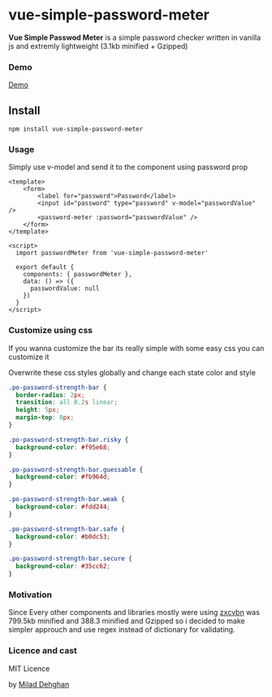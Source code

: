 # vue-simple-password-meter

**Vue Simple Passwod Meter** is a simple password checker written in vanilla js and extremly lightweight (3.1kb minified + Gzipped) 
### Demo

[Demo](https://miladd3.github.io/vue-simple-password-meter/)

## Install
`
npm install vue-simple-password-meter
`

### Usage

Simply use v-model and send it to the component using password prop

```vue
<template>
    <form>
        <label for="password">Password</label>
        <input id="password" type="password" v-model="passwordValue" />
        <password-meter :password="passwordValue" />
    </form>
</template>

<script>
  import passwordMeter from 'vue-simple-password-meter'

  export default {
    components: { passwordMeter },
    data: () => ({
      passwordValue: null
    })
  }
</script>
```

### Customize using css

If you wanna customize the bar its really simple with some easy css you can customize it

Overwrite these css styles globally and change each state color and style

```css
.po-password-strength-bar {
  border-radius: 2px;
  transition: all 0.2s linear;
  height: 5px;
  margin-top: 8px;
}

.po-password-strength-bar.risky {
  background-color: #f95e68;
}

.po-password-strength-bar.guessable {
  background-color: #fb964d;
}

.po-password-strength-bar.weak {
  background-color: #fdd244;
}

.po-password-strength-bar.safe {
  background-color: #b0dc53;
}

.po-password-strength-bar.secure {
  background-color: #35cc62;
}
``` 

### Motivation

Since Every other components and libraries mostly were using [zxcvbn](https://github.com/dropbox/zxcvbn) was 799.5kb minified and 388.3 minified and Gzipped so i decided to make simpler approuch and use regex instead of dictionary for validating.



### Licence and cast
MIT Licence 


by [Milad Dehghan](https://dehghan.net)
